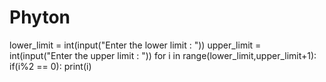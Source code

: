 # Phyton
lower_limit = int(input("Enter the lower limit : "))
upper_limit = int(input("Enter the upper limit : "))
for i in range(lower_limit,upper_limit+1):
  if(i%2 == 0):
    print(i)
